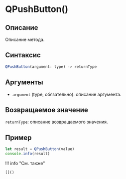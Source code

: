 # QPushButton()

## Описание
Описание метода.

## Синтаксис
```javascript
QPushButton(argument: type) -> returnType
```

## Аргументы
- `argument` (type, обязательно): описание аргумента.

## Возвращаемое значение
`returnType`: описание возвращаемого значения.

## Пример
```javascript linenums="1"
let result = QPushButton(value)
console.info(result)
```

!!! info "См. также"

    []()

